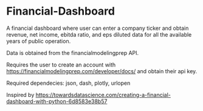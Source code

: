 # Financial-Dashboard

A financial dashboard where user can enter a company ticker and obtain revenue, net income, ebitda ratio, and eps diluted data for all the available years of public operation.

Data is obtained from the financialmodelingprep API.

Requires the user to create an account with https://financialmodelingprep.com/developer/docs/ and obtain their api key.

Required dependecies: json, dash, plotly, urlopen

Inspired by https://towardsdatascience.com/creating-a-financial-dashboard-with-python-6d8583e38b57
